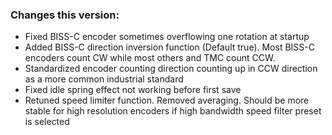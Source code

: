 ### Changes this version:
- Fixed BISS-C encoder sometimes overflowing one rotation at startup
- Added BISS-C direction inversion function (Default true). Most BISS-C encoders count CW while most others and TMC count CCW.
- Standardized encoder counting direction counting up in CCW direction as a more common industrial standard
- Fixed idle spring effect not working before first save
- Retuned speed limiter function. Removed averaging. Should be more stable for high resolution encoders if high bandwidth speed filter preset is selected